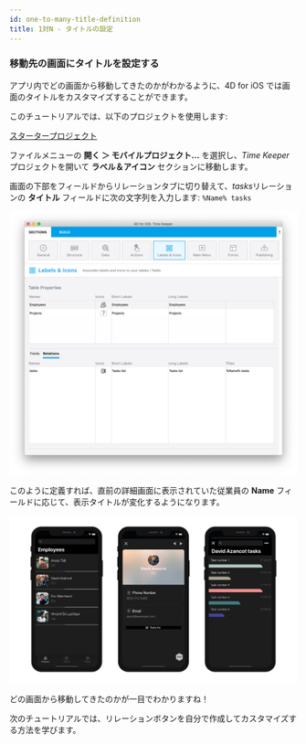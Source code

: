 ```yaml
---
id: one-to-many-title-definition
title: 1対N - タイトルの設定
---
```


### 移動先の画面にタイトルを設定する

アプリ内でどの画面から移動してきたのかがわかるように、4D for iOS では画面のタイトルをカスタマイズすることができます。

このチュートリアルでは、以下のプロジェクトを使用します:

<div className="center-button">
<a className="button button--primary"
href="https://github.com/4d-go-mobile/tutorial-OneToManyTitleDefinition/archive/4b831959e7efe4777071af0b2904d458918cfbc2.zip">スタータープロジェクト</a>
</div>

ファイルメニューの **開く ＞ モバイルプロジェクト...** を選択し、*Time Keeper* プロジェクトを開いて **ラベル＆アイコン** セクションに移動します。

画面の下部をフィールドからリレーションタブに切り替えて、*tasks*リレーションの **タイトル** フィールドに次の文字列を入力します: `%Name% tasks`

![ラベル＆アイコンセクションのリレーションタイトル](img/labels-icons-title-definition.png)

このように定義すれば、直前の詳細画面に表示されていた従業員の **Name** フィールドに応じて、表示タイトルが変化するようになります。

![ラベル＆アイコンセクションのリレーションタイトル](img/relations-title-definition.png)

どの画面から移動してきたのかが一目でわかりますね！

次のチュートリアルでは、リレーションボタンを自分で作成してカスタマイズする方法を学びます。